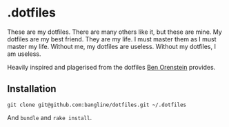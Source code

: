 # .dotfiles

These are my dotfiles. There are many others like it, but these are mine. My dotfiles are my best friend. They are my life. I must master them as I must master my life. Without me, my dotfiles are useless. Without my dotfiles, I am useless.

Heavily inspired and plagerised from the dotfiles [Ben Orenstein](https://github.com/r00k/dotfiles) provides.

## Installation

`git clone git@github.com:bangline/dotfiles.git ~/.dotfiles`

And `bundle` and `rake install`.
